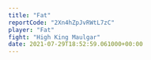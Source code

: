 ```yaml
---
title: "Fat"
reportCode: "2Xn4hZpJvRWtL7zC"
player: "Fat"
fight: "High King Maulgar"
date: 2021-07-29T18:52:59.061000+00:00
---
```

